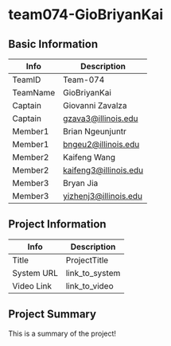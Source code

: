 # team074-GioBriyanKai

## Basic Information

|   Info      |        Description     |
| ----------- | ---------------------- |
| TeamID      |        Team-074        |
| TeamName    |         GioBriyanKai         |
| Captain     |       Giovanni Zavalza     |
| Captain     |  gzava3@illinois.edu  |
| Member1     |        Brian Ngeunjuntr       |
| Member1     |   bngeu2@illinois.edu  |
| Member2     |          Kaifeng Wang              |
| Member2     |             kaifeng3@illinois.edu           |
| Member3     |             Bryan Jia           |
| Member3     |           yizhenj3@illinois.edu             |

## Project Information

|   Info      |        Description     |
| ----------- | ---------------------- |
|  Title      |       ProjectTitle     |
| System URL  |      link_to_system    |
| Video Link  |      link_to_video     |

## Project Summary

This is a summary of the project!

